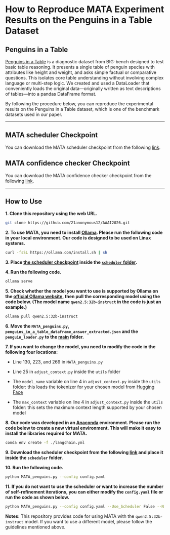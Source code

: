 # How to Reproduce MATA Experiment Results on the Penguins in a Table Dataset

## Penguins in a Table

[Penguins in a Table](https://github.com/google/BIG-bench/blob/main/bigbench/benchmark_tasks/penguins_in_a_table/task.json) is a diagnostic dataset from BIG-bench designed to test basic table reasoning. It presents a single table of penguin species with attributes like height and weight, and asks simple factual or comparative questions. This isolates core table understanding without involving complex language or multi-step logic. We created and used a DataLoader that conveniently loads the original data—originally written as text descriptions of tables—into a pandas DataFrame format.


By following the procedure below, you can reproduce the experimental results on the Penguins in a Table dataset, which is one of the benchmark datasets used in our paper.

---


## MATA scheduler Checkpoint
You can download the MATA scheduler checkpoint from the following [link](https://drive.google.com/file/d/1034behq_VONXuJOlvCKuFRXNYkmNERTI/view?usp=sharing).

## MATA confidence checker Checkpoint
You can download the MATA confidence checker checkpoint from the following [link](https://huggingface.co/7anonymous7/confidence_checker).

---
## How to Use

**1. Clone this repository using the web URL.**
```bash
git clone https://github.com/21anonymous12/AAAI2026.git
```
**2. To use MATA, you need to install [Ollama](https://ollama.com/). Please run the following code in your local environment. Our code is designed to be used on Linux systems.**
```bash
curl -fsSL https://ollama.com/install.sh | sh
```
**3. Place [the scheduler checkpoint](https://drive.google.com/file/d/1034behq_VONXuJOlvCKuFRXNYkmNERTI/view?usp=sharing) inside the [`scheduler` folder](https://github.com/21anonymous12/AAAI2026/tree/main/scheduler).**

**4. Run the following code.**
```bash
ollama serve
```
**5. Check whether the model you want to use is supported by Ollama on the [official Ollama website](https://ollama.com/search), then pull the corresponding model using the code below. (The model name `qwen2.5:32b-instruct` in the code is just an example.)**
```bash
ollama pull qwen2.5:32b-instruct
```

**6. Move the `MATA_penguins.py`, `penguins_in_a_table_dataframe_answer_extracted.json` and the `penguin_loader.py` to the [main](https://github.com/21anonymous12/AAAI2026/tree/main) folder.**

**7. If you want to change the model, you need to modify the code in the following four locations:**

  * Line 130, 223, and 269 in `MATA_penguins.py`

  * Line 25 in `adjust_context.py` inside the `utils` folder

  * The `model_name` variable on line 4 in `adjust_context.py` inside the `utils` folder: this loads the tokenizer for your chosen model from [Hugging Face](https://huggingface.co/)

  * The `max_context` variable on line 4 in `adjust_context.py` inside the `utils` folder: this sets the maximum context length supported by your chosen model


**8. Our code was developed in an [Anaconda](https://www.anaconda.com/) environment. Please run the code below to create a new virtual environment. This will make it easy to install the libraries required for MATA.**
```bash
conda env create -f ./langchain.yml
```

**9. Download the scheduler checkpoint from the following [link](https://drive.google.com/file/d/1034behq_VONXuJOlvCKuFRXNYkmNERTI/view?usp=sharing) and place it inside the `scheduler` folder.**


**10. Run the following code.**
```bash
python MATA_penguins.py --config config.yaml
```

**11. If you do not want to use the scheduler or want to increase the number of self-refinement iterations, you can either modify the `config.yaml` file or run the code as shown below.**
```bash
python MATA_penguins.py --config config.yaml --Use_Scheduler False --N 5
```

**Notes:** This repository provides code for using MATA with the `qwen2.5:32b-instruct` model. If you want to use a different model, please follow the guidelines mentioned above.


